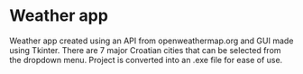 # Weather app

Weather app created using an API from openweathermap.org and GUI made using Tkinter. 
There are 7 major Croatian cities that can be selected from the dropdown menu. Project is converted into an .exe file for ease of use.

